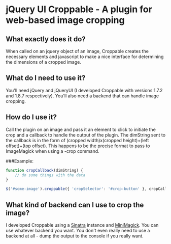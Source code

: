 # jQuery UI Croppable - A plugin for web-based image cropping

## What exactly does it do?
When called on an jquery object of an image, Croppable creates the necessary elements and javascript to make a nice interface for determining the dimensions of a cropped image.

## What do I need to use it?
You'll need jQuery and jQueryUI (I developed Croppable with versions 1.7.2 and 1.8.7 respectively). You'll also need a backend that can handle image cropping.

## How do I use it?
Call the plugin on an image and pass it an element to click to initiate the crop and a callback to handle the output of the plugin. The dimString sent to the callback is in the form of (cropped width)x(cropped height)+(left offset)+(top offset). This happens to be the precise format to pass to ImageMagick when using a -crop command.

###Example:
```javascript
function cropCallback(dimString) {
    // do some things with the data
}

$('#some-image').croppable({ 'cropSelector': '#crop-button' }, cropCallback);
```

## What kind of backend can I use to crop the image?
I developed Croppable using a [Sinatra](http://www.sinatrarb.com/) instance and [MiniMagick](https://github.com/probablycorey/mini_magick). You can use whatever backend you want. You don't even really need to use a backend at all - dump the output to the console if you really want.
